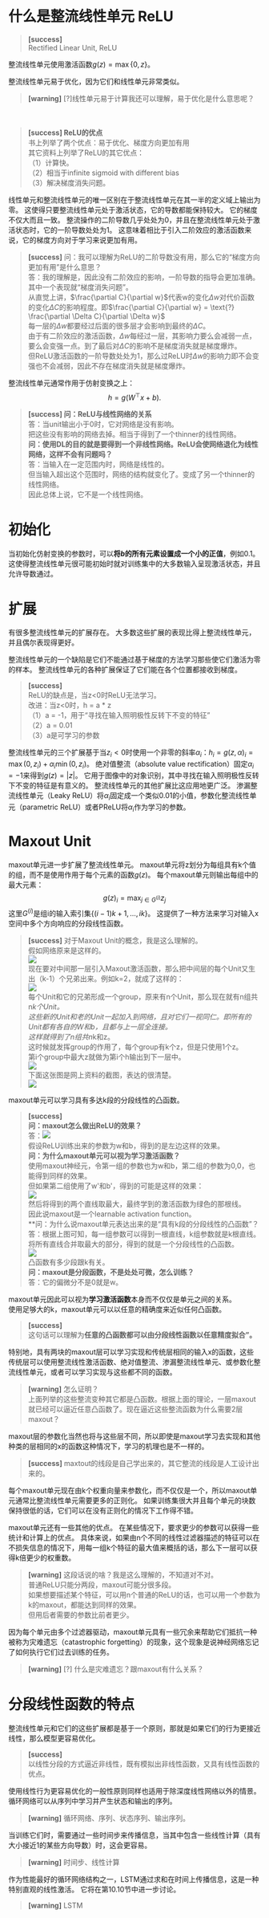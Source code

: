 # 什么是整流线性单元 ReLU

> **[success]**  
Rectified Linear Unit, ReLU  

整流线性单元使用激活函数$g(z)=\max\{0, z\}$。

整流线性单元易于优化，因为它们和线性单元非常类似。  
> **[warning]** [?]线性单元易于计算我还可以理解，易于优化是什么意思呢？  

　　  
> **[success] ReLU的优点**  
> 书上列举了两个优点：易于优化、梯度方向更加有用  
> 其它资料上列举了ReLU的其它优点：  
> （1）计算快。  
> （2）相当于infinite sigmoid with different bias  
> （3）解决梯度消失问题。  

线性单元和整流线性单元的唯一区别在于整流线性单元在其一半的定义域上输出为零。
这使得只要整流线性单元处于激活状态，它的导数都能保持较大。
它的梯度不仅大而且一致。
整流操作的二阶导数几乎处处为0，并且在整流线性单元处于激活状态时，它的一阶导数处处为1。
这意味着相比于引入二阶效应的激活函数来说，它的梯度方向对于学习来说更加有用。
> **[success]** 问：我可以理解为ReLU的二阶导数没有用，那么它的“梯度方向更加有用”是什么意思？  
> 答：我的理解是，因此没有二阶效应的影响，一阶导数的指导会更加准确。其中一个表现就“梯度消失问题”。  
> 从直觉上讲，$\frac{\partial C}{\partial w}$代表w的变化$\Delta w$对代价函数的变化$\Delta C$的影响程度。即$\frac{\partial C}{\partial w} = \text{?} \frac{\partial \Delta C}{\partial \Delta w}$   
> 每一层的$\Delta w$都要经过后面的很多层才会影响到最终的$\Delta C$。  
> 由于有二阶效应的激活函数，$\Delta w$每经过一层，其影响力要么会减弱一点，要么会变强一点。到了最后对$\Delta C$的影响不是梯度消失就是梯度爆炸。    
> 但ReLU激活函数的一阶导数处处为1，那么过ReLU时$\Delta w$的影响力即不会变强也不会减弱，因此不存在梯度消失就是梯度爆炸。  

整流线性单元通常作用于仿射变换之上：   
$$
h = g(W^\top x + b).
$$

> **[success] 问：ReLU与线性网络的关系**  
> 答：当unit输出小于0时，它对网络是没有影响。  
> 把这些没有影响的网络去掉。相当于得到了一个thinner的线性网络。  
> **问：使用DL的目的就是要得到一个非线性网络。ReLU会使网络退化为线性网络，这样不会有问题吗？**  
> 答：当输入在一定范围内时，网络是线性的。  
> 但当输入超出这个范围时，网络的结构就变化了。变成了另一个thinner的线性网络。  
> 因此总体上说，它不是一个线性网络。  

# 初始化

当初始化仿射变换的参数时，可以**将$b$的所有元素设置成一个小的正值**，例如0.1。
这使得整流线性单元很可能初始时就对训练集中的大多数输入呈现激活状态，并且允许导数通过。

# 扩展

有很多整流线性单元的扩展存在。
大多数这些扩展的表现比得上整流线性单元，并且偶尔表现得更好。

整流线性单元的一个缺陷是它们不能通过基于梯度的方法学习那些使它们激活为零的样本。
整流线性单元的各种扩展保证了它们能在各个位置都接收到梯度。  
> **[success]**  
ReLU的缺点是，当z<0时ReLU无法学习。  
改进：当z<0时，h = a * z  
（1）a = -1，用于“寻找在输入照明极性反转下不变的特征”  
（2）a = 0.01  
（3）a是可学习的参数  

整流线性单元的三个扩展基于当$z_i<0$时使用一个非零的斜率$\alpha_i$：$h_i =g(z, \alpha)_i = \max(0, z_i) + \alpha_i \min(0, z_i)$。
绝对值整流（absolute value rectification）固定$\alpha_i=-1$来得到$g(z)=|z|$。
它用于图像中的对象识别，其中寻找在输入照明极性反转下不变的特征是有意义的。
整流线性单元的其他扩展比这应用地更广泛。
渗漏整流线性单元（Leaky ReLU）将$\alpha_i$固定成一个类似0.01的小值，参数化整流线性单元（parametric ReLU）或者PReLU将$\alpha_i$作为学习的参数。

# Maxout Unit

maxout单元进一步扩展了整流线性单元。
maxout单元将z划分为每组具有k个值的组，而不是使用作用于每个元素的函数$g(z)$。
每个maxout单元则输出每组中的最大元素：
$$
g(z)_i = {\max}_{j\in G^{(i)}} z_j
$$
这里$G^{(i)}$是组i的输入索引集$\{(i-1)k+1, \ldots, ik\}$。
这提供了一种方法来学习对输入x空间中多个方向响应的分段线性函数。  
> **[success]** 对于Maxout Unit的概念，我是这么理解的。  
假如网络原来是这样的。  
![](/assets/images/Chapter6/14.png)  
现在要对中间那一层引入Maxout激活函数，那么把中间层的每个Unit又生出（k-1）个兄弟出来。例如k=2，就成了这样的：  
![](/assets/images/Chapter6/15.png)  
每个Unit和它的兄弟形成一个group，原来有n个Unit，那么现在就有n组共n*k个Unit。  
这些新的Unit和老的Unit一起加入到网络，且对它们一视同仁。即所有的Unit都有各自的W和b，且都与上一层全连接。  
这样就得到了n组共n*k和z。  
这时候就发挥group的作用了，每个group有k个z，但是只使用1个z。  
第i个group中最大z就做为第i个h输出到下一层中。  
![](/assets/images/Chapter6/16.png)  
下面这张图是网上资料的截图，表达的很清楚。  
![](/assets/images/Chapter6/17.png)  

maxout单元可以学习具有多达k段的分段线性的凸函数。  
> **[success]**  
> **问：maxout怎么做出ReLU的效果？**  
> 答：![](/assets/images/Chapter6/18.png)  
> 假设ReLU训练出来的参数为w和b，得到的是左边这样的效果。  
> **问：为什么maxout单元可以视为学习激活函数？**  
> 使用maxout神经元，令第一组的参数也为w和b，第二组的参数为0,0，也能得到同样的效果。  
> 但如果第二组使用了w'和b'，得到的可能是这样的效果：  
> ![](/assets/images/Chapter6/19.png)  
> 然后将得到的两个直线取最大，最终学到的激活函数为绿色的那根线。  
> 因此说maxout是一个learnable activation function。  
> **问：为什么说maxout单元表达出来的是“具有k段的分段线性的凸函数”？  
> 答：根据上图可知，每一组参数可以得到一根直线，k组参数就是k根直线。将所有直线合并取最大的部分，得到的就是一个分段线性的凸函数。  
> ![](/assets/images/Chapter6/20.png)   
> 凸函数有多少段跟k有关。  
> **问：maxout是分段函数，不是处处可微，怎么训练？**  
> 答：它的偏微分不是0就是w。  

maxout单元因此可以视为**学习激活函数**本身而不仅仅是单元之间的关系。  
使用足够大的k，maxout单元可以以任意的精确度来近似任何凸函数。  
> **[success]**  
这句话可以理解为**任意的凸函数都可以由分段线性函数以任意精度拟合”。**  

特别地，具有两块的maxout层可以学习实现和传统层相同的输入x的函数，这些传统层可以使用整流线性激活函数、绝对值整流、渗漏整流线性单元、或参数化整流线性单元，或者可以学习实现与这些都不同的函数。  
> **[warning]** 怎么证明？  
上面列举的这些整流变种其它都是凸函数。根据上面的理论，一层maxout就已经可以逼近任意凸函数了。现在逼近这些整流函数为什么需要2层maxout？

maxout层的参数化当然也将与这些层不同，所以即使是maxout学习去实现和其他种类的层相同的x的函数这种情况下，学习的机理也是不一样的。  
> **[success]** maxtout的线段是自己学出来的，其它整流的线段是人工设计出来的。    

每个maxout单元现在由k个权重向量来参数化，而不仅仅是一个，所以maxout单元通常比整流线性单元需要更多的正则化。
如果训练集很大并且每个单元的块数保持很低的话，它们可以在没有正则化的情况下工作得不错。

maxout单元还有一些其他的优点。
在某些情况下，要求更少的参数可以获得一些统计和计算上的优点。
具体来说，如果由n个不同的线性过滤器描述的特征可以在不损失信息的情况下，用每一组k个特征的最大值来概括的话，那么下一层可以获得k倍更少的权重数。  
> **[warning]** 这段话说的啥？我是这么理解的，不知道对不对。  
普通ReLU只能分两段，maxout可能分很多段。  
如果想要描述某个特征，可以用n个普通的ReLU的话，也可以用一个参数为k的maxout，都能达到同样的效果。  
但用后者需要的参数比前者更少。  

因为每个单元由多个过滤器驱动，maxout单元具有一些冗余来帮助它们抵抗一种被称为灾难遗忘（catastrophic forgetting）的现象，这个现象是说神经网络忘记了如何执行它们过去训练的任务。  
> **[warning]** [?] 什么是灾难遗忘？跟maxout有什么关系？

# 分段线性函数的特点

整流线性单元和它们的这些扩展都是基于一个原则，那就是如果它们的行为更接近线性，那么模型更容易优化。  
> **[success]**  
以线性分段的方式逼近非线性，既有模拟出非线性函数，又具有线性函数的优点。  

使用线性行为更容易优化的一般性原则同样也适用于除深度线性网络以外的情景。
循环网络可以从序列中学习并产生状态和输出的序列。  
> **[warning]** 循环网络、序列、状态序列、输出序列。  

当训练它们时，需要通过一些时间步来传播信息，当其中包含一些线性计算（具有大小接近1的某些方向导数）时，这会更容易。  
> **[warning]** 时间步、线性计算  

作为性能最好的循环网络结构之一，LSTM通过求和在时间上传播信息，这是一种特别直观的线性激活。
它将在第10.10节中进一步讨论。
> **[warning]** LSTM



